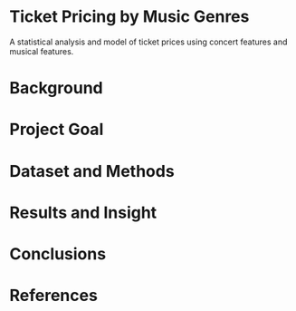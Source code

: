 # Ticket Pricing by Music Genres

A statistical analysis and model of ticket prices using concert features and musical features.

# Background

# Project Goal

# Dataset and Methods

# Results and Insight

# Conclusions

# References

